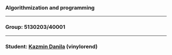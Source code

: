 ### Algorithmization and programming
- - -
### Group: 5130203/40001
- - -
### Student: [Kazmin Danila](https://github.com/vinylorend) (vinylorend)
